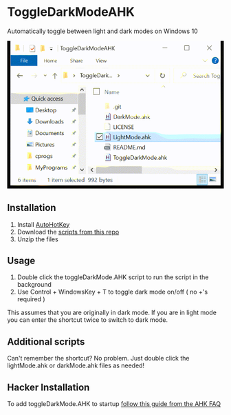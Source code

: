 # ToggleDarkModeAHK
Automatically toggle between light and dark modes on Windows 10

![Dark Mode/Light Mode Toggling](darkMode.gif)

## Installation
1. Install [AutoHotKey](https://www.autohotkey.com/)
2. Download the [scripts from this repo](https://github.com/EvanBurnette/ToggleDarkModeAHK/archive/refs/heads/main.zip)
3. Unzip the files

## Usage
1. Double click the toggleDarkMode.AHK script to run the script in the background
2. Use Control + WindowsKey + T to toggle dark mode on/off ( no +'s required )

This assumes that you are originally in dark mode.
If you are in light mode you can enter the shortcut twice to switch to dark mode.

## Additional scripts
Can't remember the shortcut? No problem. Just double click the lightMode.ahk or darkMode.ahk files as needed!

## Hacker Installation
To add toggleDarkMode.AHK to startup [follow this guide from the AHK FAQ](https://www.autohotkey.com/docs/FAQ.htm#Startup)
